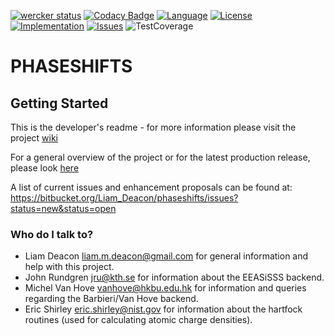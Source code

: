 [![wercker status](https://app.wercker.com/status/8133085cc3734ba0441339368093e484/s/ "wercker status")](https://app.wercker.com/project/byKey/8133085cc3734ba0441339368093e484)
[![Codacy Badge](https://api.codacy.com/project/badge/Grade/29aea857bb044eafbf5286e50e3a47e5)](https://www.codacy.com/app/Liam_Deacon/phaseshifts?utm_source=Liam_Deacon@bitbucket.org&amp;utm_medium=referral&amp;utm_content=Liam_Deacon/phaseshifts&amp;utm_campaign=Badge_Grade)
[![Language](https://img.shields.io/badge/language-python_2.7/3.5-ff69b4.svg "Python programming language")](https://wiki.python.org/moin/Python2orPython3)
[![License](http://img.shields.io/badge/license-gpl3-blue.svg "GNU Public License v3.0")](http://www.gnu.org/licenses/gpl-3.0.html)
[![Implementation](http://img.shields.io/badge/implementation-cpython-blue.svg "Requires CPython")](https://www.python.org/downloads/)
[![Issues](https://img.shields.io/badge/issues-2_open-yellow.svg "Issues")](https://bitbucket.org/Liam_Deacon/phaseshifts/issues?status=new&status=open)
![TestCoverage](https://img.shields.io/badge/test_coverage-to_do-lightgray.svg)

# PHASESHIFTS #

## Getting Started ##

This is the developer's readme - for more information please visit the project [wiki](https://bitbucket.org/Liam_Deacon/phaseshifts/wiki/Home)

For a general overview of the project or for the latest production release, please look [here](https://pypi.python.org/pypi)

A list of current issues and enhancement proposals can be found at: https://bitbucket.org/Liam_Deacon/phaseshifts/issues?status=new&status=open

### Who do I talk to? ###

* Liam Deacon <liam.m.deacon@gmail.com> for general information and help with this project.
* John Rundgren <jru@kth.se> for information about the EEASiSSS backend.
* Michel Van Hove <vanhove@hkbu.edu.hk> for information and queries regarding the Barbieri/Van Hove backend.
* Eric Shirley <eric.shirley@nist.gov> for information about the hartfock routines (used for calculating atomic charge densities).